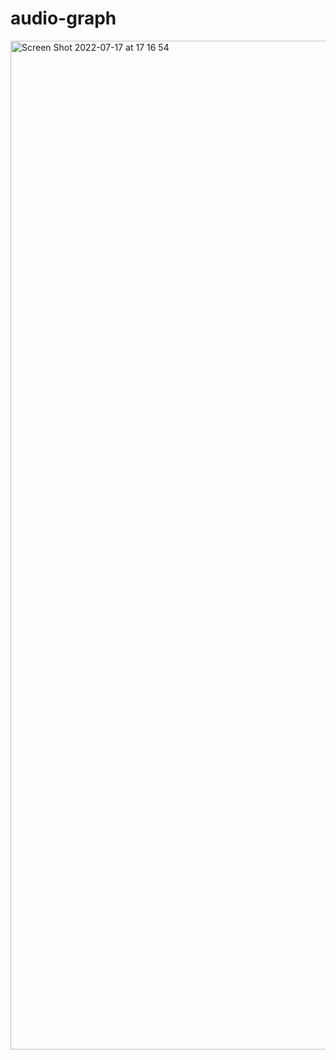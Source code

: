 # audio-graph


<img width="1614" alt="Screen Shot 2022-07-17 at 17 16 54" src="https://user-images.githubusercontent.com/1325721/179405031-0ca55a85-bca3-4a9d-9854-6299bc3fd994.png">

